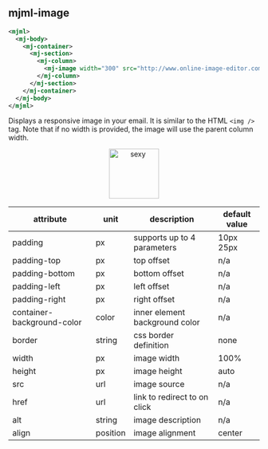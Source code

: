 ## mjml-image

```xml
<mjml>
  <mj-body>
    <mj-container>
      <mj-section>
        <mj-column>
          <mj-image width="300" src="http://www.online-image-editor.com//styles/2014/images/example_image.png" />
        </mj-column>
      </mj-section>
    </mj-container>
  </mj-body>
</mjml>
```

Displays a responsive image in your email. It is similar to the HTML `<img />` tag.
Note that if no width is provided, the image will use the parent column width.

<p align="center">
  <a href="https://mjml.io/try-it-live/component/image">
    <img width="100px" src="http://imgh.us/TRYITLIVE.svg" alt="sexy" />
  </a>
</p>


attribute                     | unit          | description                    | default value
------------------------------|---------------|--------------------------------|-----------------------------
padding                       | px            | supports up to 4 parameters    | 10px 25px
padding-top                   | px            | top offset                     | n/a
padding-bottom                | px            | bottom offset                  | n/a
padding-left                  | px            | left offset                    | n/a
padding-right                 | px            | right offset                   | n/a
container-background-color    | color         | inner element background color | n/a
border                        | string        | css border definition          | none
width                         | px            | image width                    | 100%
height                        | px            | image height                   | auto
src                           | url           | image source                   | n/a
href                          | url           | link to redirect to on click   | n/a
alt                           | string        | image description              | n/a
align                         | position      | image alignment                | center
